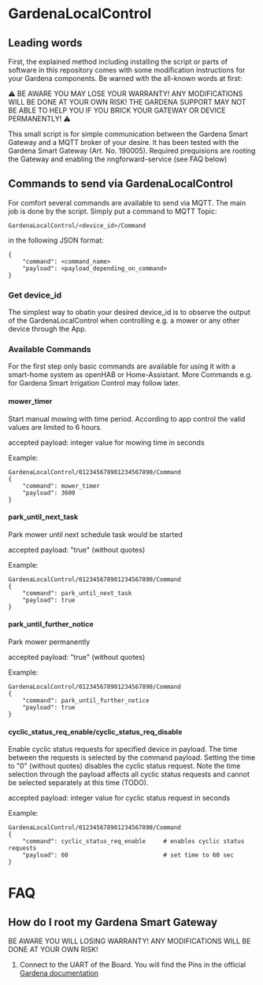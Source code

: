 # GardenaLocalControl

## Leading words

First, the explained method including installing the script or parts of software in this repository comes with some modification instructions for your Gardena components. Be warned with the all-known words at first: 

⚠️ BE AWARE YOU MAY LOSE YOUR WARRANTY! ANY MODIFICATIONS WILL BE DONE AT YOUR OWN RISK! THE GARDENA SUPPORT MAY NOT BE ABLE TO HELP YOU IF YOU BRICK YOUR GATEWAY OR DEVICE PERMANENTLY! ⚠️

This small script is for simple communication between the Gardena Smart Gateway and a MQTT broker of your desire. It has been tested with the Gardena Smart Gateway (Art. No. 190005). Required prequisions are rooting the Gateway and enabling the nngforward-service (see FAQ below)

## Commands to send via GardenaLocalControl
For comfort several commands are available to send via MQTT. The main job is done by the script. Simply put a command to MQTT Topic: 

    GardenaLocalControl/<device_id>/Command

in the following JSON format:

    {
        "command": <command_name>
        "payload": <payload_depending_on_command>
    }

### Get device_id
The simplest way to obatin your desired device_id is to observe the output of the GardenaLocalControl when controlling e.g. a mower or any other device through the App.
### Available Commands
For the first step only basic commands are available for using it with a smart-home system as openHAB or Home-Assistant. More Commands e.g. for Gardena Smart Irrigation Control may follow later.
#### mower_timer
Start manual mowing with time period. According to app control the valid values are limited to 6 hours. 

accepted payload: integer value for mowing time in seconds

Example:

    GardenaLocalControl/012345678901234567890/Command
    {
        "command": mower_timer
        "payload": 3600
    }
#### park_until_next_task
Park mower until next schedule task would be started

accepted payload: "true" (without quotes)

Example:

    GardenaLocalControl/012345678901234567890/Command
    {
        "command": park_until_next_task
        "payload": true
    }
#### park_until_further_notice
Park mower permanently

accepted payload: "true" (without quotes)

Example:

    GardenaLocalControl/012345678901234567890/Command
    {
        "command": park_until_further_notice
        "payload": true
    }
#### cyclic_status_req_enable/cyclic_status_req_disable
Enable cyclic status requests for specified device in payload. The time between the requests is selected by the command payload. Setting the time to "0" (without quotes) disables the cyclic status request. Note the time selection through the payload affects all cyclic status requests and cannot be selected separately at this time (TODO).

accepted payload: integer value for cyclic status request in seconds

Example: 

    GardenaLocalControl/012345678901234567890/Command
    {
        "command": cyclic_status_req_enable     # enables cyclic status requests
        "payload": 60                           # set time to 60 sec
    }

# FAQ

## How do I root my Gardena Smart Gateway
BE AWARE YOU WILL LOSING WARRANTY! ANY MODIFICATIONS WILL BE DONE AT YOUR OWN RISK!

1. Connect to the UART of the Board. You will find the Pins in the official [Gardena documentation](https://github.com/husqvarnagroup/smart-garden-gateway-public)